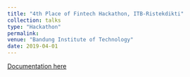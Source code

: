 ```yaml
---
title: "4th Place of Fintech Hackathon, ITB-Ristekdikti"
collection: talks
type: "Hackathon"
permalink: 
venue: "Bandung Institute of Technology"
date: 2019-04-01
---
```


[Documentation here](https://www.instagram.com/p/BwzbbyRn80y/)
